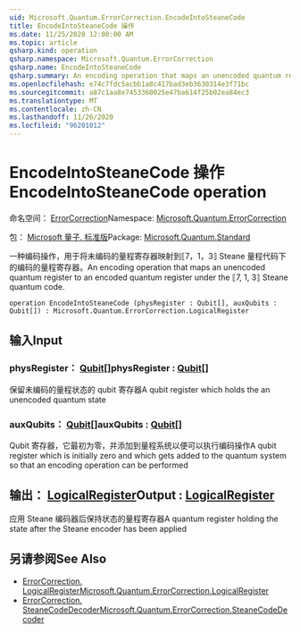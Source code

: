 ```yaml
---
uid: Microsoft.Quantum.ErrorCorrection.EncodeIntoSteaneCode
title: EncodeIntoSteaneCode 操作
ms.date: 11/25/2020 12:00:00 AM
ms.topic: article
qsharp.kind: operation
qsharp.namespace: Microsoft.Quantum.ErrorCorrection
qsharp.name: EncodeIntoSteaneCode
qsharp.summary: An encoding operation that maps an unencoded quantum register to an encoded quantum register under the ⟦7, 1, 3⟧ Steane quantum code.
ms.openlocfilehash: e74c7fdc5acbb1a8c417bad3eb3630314e3f71bc
ms.sourcegitcommit: a87c1aa8e7453360025e47ba614f25b02ea84ec3
ms.translationtype: MT
ms.contentlocale: zh-CN
ms.lasthandoff: 11/26/2020
ms.locfileid: "96201012"
---
```

# <a name="encodeintosteanecode-operation"></a><span data-ttu-id="b59bc-102">EncodeIntoSteaneCode 操作</span><span class="sxs-lookup"><span data-stu-id="b59bc-102">EncodeIntoSteaneCode operation</span></span>

<span data-ttu-id="b59bc-103">命名空间： [ErrorCorrection](xref:Microsoft.Quantum.ErrorCorrection)</span><span class="sxs-lookup"><span data-stu-id="b59bc-103">Namespace: [Microsoft.Quantum.ErrorCorrection](xref:Microsoft.Quantum.ErrorCorrection)</span></span>

<span data-ttu-id="b59bc-104">包： [Microsoft 量子. 标准版](https://nuget.org/packages/Microsoft.Quantum.Standard)</span><span class="sxs-lookup"><span data-stu-id="b59bc-104">Package: [Microsoft.Quantum.Standard](https://nuget.org/packages/Microsoft.Quantum.Standard)</span></span>


<span data-ttu-id="b59bc-105">一种编码操作，用于将未编码的量程寄存器映射到⟦7，1，3⟧ Steane 量程代码下的编码的量程寄存器。</span><span class="sxs-lookup"><span data-stu-id="b59bc-105">An encoding operation that maps an unencoded quantum register to an encoded quantum register under the ⟦7, 1, 3⟧ Steane quantum code.</span></span>

```qsharp
operation EncodeIntoSteaneCode (physRegister : Qubit[], auxQubits : Qubit[]) : Microsoft.Quantum.ErrorCorrection.LogicalRegister
```


## <a name="input"></a><span data-ttu-id="b59bc-106">输入</span><span class="sxs-lookup"><span data-stu-id="b59bc-106">Input</span></span>

### <a name="physregister--qubit"></a><span data-ttu-id="b59bc-107">physRegister： [Qubit](xref:microsoft.quantum.lang-ref.qubit)[]</span><span class="sxs-lookup"><span data-stu-id="b59bc-107">physRegister : [Qubit](xref:microsoft.quantum.lang-ref.qubit)[]</span></span>

<span data-ttu-id="b59bc-108">保留未编码的量程状态的 qubit 寄存器</span><span class="sxs-lookup"><span data-stu-id="b59bc-108">A qubit register which holds the an unencoded quantum state</span></span>


### <a name="auxqubits--qubit"></a><span data-ttu-id="b59bc-109">auxQubits： [Qubit](xref:microsoft.quantum.lang-ref.qubit)[]</span><span class="sxs-lookup"><span data-stu-id="b59bc-109">auxQubits : [Qubit](xref:microsoft.quantum.lang-ref.qubit)[]</span></span>

<span data-ttu-id="b59bc-110">Qubit 寄存器，它最初为零，并添加到量程系统以便可以执行编码操作</span><span class="sxs-lookup"><span data-stu-id="b59bc-110">A qubit register which is initially zero and which gets added to the quantum system so that an encoding operation can be performed</span></span>



## <a name="output--logicalregister"></a><span data-ttu-id="b59bc-111">输出： [LogicalRegister](xref:Microsoft.Quantum.ErrorCorrection.LogicalRegister)</span><span class="sxs-lookup"><span data-stu-id="b59bc-111">Output : [LogicalRegister](xref:Microsoft.Quantum.ErrorCorrection.LogicalRegister)</span></span>

<span data-ttu-id="b59bc-112">应用 Steane 编码器后保持状态的量程寄存器</span><span class="sxs-lookup"><span data-stu-id="b59bc-112">A quantum register holding the state after the Steane encoder has been applied</span></span>

## <a name="see-also"></a><span data-ttu-id="b59bc-113">另请参阅</span><span class="sxs-lookup"><span data-stu-id="b59bc-113">See Also</span></span>

- [<span data-ttu-id="b59bc-114">ErrorCorrection. LogicalRegister</span><span class="sxs-lookup"><span data-stu-id="b59bc-114">Microsoft.Quantum.ErrorCorrection.LogicalRegister</span></span>](xref:Microsoft.Quantum.ErrorCorrection.LogicalRegister)
- [<span data-ttu-id="b59bc-115">ErrorCorrection. SteaneCodeDecoder</span><span class="sxs-lookup"><span data-stu-id="b59bc-115">Microsoft.Quantum.ErrorCorrection.SteaneCodeDecoder</span></span>](xref:Microsoft.Quantum.ErrorCorrection.SteaneCodeDecoder)